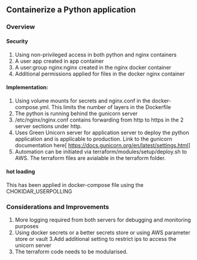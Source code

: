 
## Containerize a Python application

### Overview

#### Security
1. Using non-privileged access in both python and nginx containers
2. A user app created in app container
3. A user:group nginx:nginx created in the nginx docker container 
4. Additional permissions applied for files in the docker nginx container

#### Implementation:
1. Using volume mounts for secrets and nginx.conf in the docker-compose.yml. This limits the number of layers in the Dockerfile
2. The python is running behind the gunicorn server
3. /etc/nginx/nginx.conf contains forwarding from http to https in the 2 server sections under http.
4. Uses Green Unicorn server for application server to deploy the python application and is applicable to production.
Link to the gunicorn documentation here[
https://docs.gunicorn.org/en/latest/settings.html]
5. Automation can be initiated via terraform/modules/setup/deploy.sh to AWS. The terraform files are avialable in the terraform folder.
#### hot loading
This has been applied in docker-compose file using the CHOKIDAR_USERPOLLING

### Considerations and Improvements
1. More logging required from both servers for debugging and monitoring purposes
2. Using docker secrets or a better secrets store or using AWS parameter store or vault
3.Add additional setting to restrict ips to access the unicorn server
4. The terraform code needs to be modularised.

